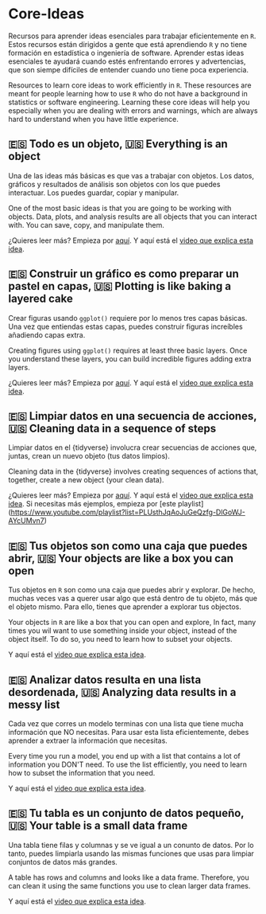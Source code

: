 # Core-Ideas

Recursos para aprender ideas esenciales para trabajar eficientemente en `R`. Estos recursos están dirigidos a gente que está aprendiendo `R` y no tiene formación en estadística o ingeniería de software. Aprender estas ideas esenciales te ayudará cuando estés enfrentando errores y advertencias, que son siempe difíciles de entender cuando uno tiene poca experiencia.  

Resources to learn core ideas to work efficiently in `R`. These resources are meant for people learning how to use `R` who do not have a background in statistics or software engineering. Learning these core ideas will help you especially when you are dealing with errors and warnings, which are always hard to understand when you have little experience. 

## 🇪🇸 Todo es un objeto, 🇺🇸 Everything is an object

Una de las ideas más básicas es que vas a trabajar con objetos. Los datos, gráficos y resultados de análisis son objetos con los que puedes interactuar. Los puedes guardar, copiar y manipular. 

One of the most basic ideas is that you are going to be working with objects. Data, plots, and analysis results are all objects that you can interact with. You can save, copy, and manipulate them.

¿Quieres leer más? Empieza por [aquí](https://open.substack.com/pub/companero/p/todo-es-un-objeto-en-r?r=28h1ld&utm_campaign=post&utm_medium=web).
Y aquí está el [video que explica esta idea](https://youtu.be/1Bv3LoehFAQ).

## 🇪🇸 Construir un gráfico es como preparar un pastel en capas, 🇺🇸 Plotting is like baking a layered cake

Crear figuras usando `ggplot()` requiere por lo menos tres capas básicas. Una vez que entiendas estas capas, puedes construir figuras increíbles añadiendo capas extra.

Creating figures using `ggplot()` requires at least three basic layers. Once you understand these layers, you can build incredible figures adding extra layers. 

¿Quieres leer más? Empieza por [aquí](https://open.substack.com/pub/companero/p/ok-si-todo-es-un-objeto?r=28h1ld&utm_campaign=post&utm_medium=web).
Y aquí está el [video que explica esta idea](https://youtu.be/7rGhQ-HshYw).

## 🇪🇸 Limpiar datos en una secuencia de acciones, 🇺🇸 Cleaning data in a sequence of steps

Limpiar datos en el {tidyverse} involucra crear secuencias de acciones que, juntas, crean un nuevo objeto (tus datos limpios).

Cleaning data in the {tidyverse} involves creating sequences of actions that, together, create a new object (your clean data).

¿Quieres leer más? Empieza por [aquí](https://open.substack.com/pub/companero/p/ok-si-todo-es-un-objeto?r=28h1ld&utm_campaign=post&utm_medium=web).
Y aquí está el [video que explica esta idea](https://youtu.be/MGoebbE-hBA). Si necesitas más ejemplos, empieza por [este playlist] (https://www.youtube.com/playlist?list=PLUsthJqAoJuGeQzfg-DlGoWJ-AYcUMvn7)


## 🇪🇸 Tus objetos son como una caja que puedes abrir, 🇺🇸 Your objects are like a box you can open

Tus objetos en `R` son como una caja que puedes abrir y explorar. De hecho, muchas veces vas a querer usar algo que está dentro de tu objeto, más que el objeto mismo. Para ello, tienes que aprender a explorar tus objectos. 

Your objects in `R` are like a box that you can open and explore, In fact, many times you wil want to use something inside your object, instead of the object itself. To do so, you need to learn how to subset your objects. 

Y aquí está el [video que explica esta idea](https://youtu.be/s3TV5uCvFLk).

## 🇪🇸 Analizar datos resulta en una lista desordenada, 🇺🇸 Analyzing data results in a messy list

Cada vez que corres un modelo terminas con una lista que tiene mucha información que NO necesitas. Para usar esta lista eficientemente, debes aprender a extraer la información que necesitas. 

Every time you run a model, you end up with a list that contains a lot of information you DON'T need. To use the list efficiently, you need to learn how to subset the information that you need. 

Y aquí está el [video que explica esta idea](https://youtu.be/No_fNBEcE8E).

## 🇪🇸 Tu tabla es un conjunto de datos pequeño, 🇺🇸 Your table is a small data frame

Una tabla tiene filas y columnas y se ve igual a un conunto de datos. Por lo tanto, puedes limpiarla usando las mismas funciones que usas para limpiar conjuntos de datos más grandes. 

A table has rows and columns and looks like a data frame. Therefore, you can clean it using the same functions you use to clean larger data frames. 

Y aquí está el [video que explica esta idea](https://youtu.be/jxxry364byo).
